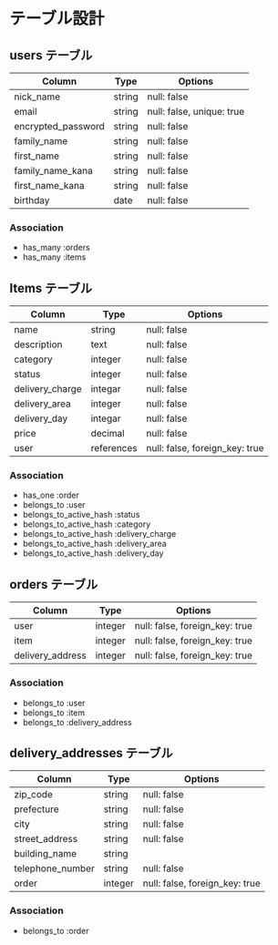 # テーブル設計

## users テーブル

| Column             | Type   | Options                  |
| ------------------ | ------ | ------------------------ |
| nick_name          | string | null: false              |
| email              | string | null: false, unique: true|
| encrypted_password | string | null: false              |
| family_name        | string | null: false              |
| first_name         | string | null: false              |
| family_name_kana   | string | null: false              |
| first_name_kana    | string | null: false              |
| birthday           | date   | null: false              |

### Association

- has_many :orders
- has_many :items

## Items テーブル

| Column            | Type       | Options                       |
| ----------------- | ---------- | ----------------------------- |
| name              | string     | null: false                   |
| description       | text       | null: false                   |
| category          | integer    | null: false                   |
| status            | integer    | null: false                   |
| delivery_charge   | integar    | null: false                   |
| delivery_area     | integer    | null: false                   |
| delivery_day      | integar    | null: false                   |
| price             | decimal    | null: false                   |
| user              | references | null: false, foreign_key: true|

### Association

- has_one :order
- belongs_to :user
- belongs_to_active_hash :status
- belongs_to_active_hash :category
- belongs_to_active_hash :delivery_charge
- belongs_to_active_hash :delivery_area
- belongs_to_active_hash :delivery_day


## orders テーブル

| Column           | Type    | Options                        |
| ---------------- | ------- | ------------------------------ |
| user             | integer | null: false, foreign_key: true |
| item             | integer | null: false, foreign_key: true |
| delivery_address | integer | null: false, foreign_key: true |

### Association

- belongs_to :user
- belongs_to :item
- belongs_to :delivery_address

## delivery_addresses テーブル

| Column           | Type       | Options                        |
| ---------------- | ---------- | ------------------------------ |
| zip_code         | string     | null: false                    |
| prefecture       | string     | null: false                    |
| city             | string     | null: false                    |
| street_address   | string     | null: false                    |
| building_name    | string     |                                |
| telephone_number | string     | null: false                    |
| order            | integer    | null: false, foreign_key: true |


### Association
- belongs_to :order